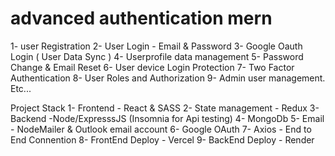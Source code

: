 # advanced authentication mern

1- user Registration
2- User Login - Email & Password
3- Google Oauth Login ( User Data Sync )
4- Userprofile data management
5- Password Change & Email Reset 
6- User device Login Protection
7- Two Factor Authentication
8- User Roles and Authorization
9- Admin user management. Etc...


Project Stack
1- Frontend - React & SASS
2- State management - Redux
3- Backend -Node/ExpresssJS (Insomnia for Api testing)
4- MongoDb
5- Email - NodeMailer & Outlook email account
6- Google OAuth
7- Axios - End to End Connention
8- FrontEnd Deploy - Vercel 
9- BackEnd Deploy - Render
